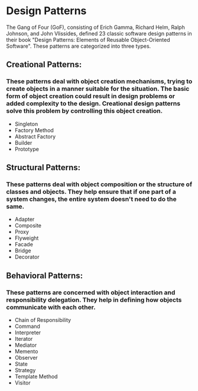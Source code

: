 # Design Patterns

The Gang of Four (GoF), consisting of Erich Gamma, Richard Helm, Ralph Johnson, and John Vlissides, defined 23 classic software design patterns in their book "Design Patterns: Elements of Reusable Object-Oriented Software". These patterns are categorized into three types.

## Creational Patterns: 
### These patterns deal with object creation mechanisms, trying to create objects in a manner suitable for the situation. The basic form of object creation could result in design problems or added complexity to the design. Creational design patterns solve this problem by controlling this object creation. 
* Singleton
* Factory Method
* Abstract Factory
* Builder
* Prototype

## Structural Patterns: 
### These patterns deal with object composition or the structure of classes and objects. They help ensure that if one part of a system changes, the entire system doesn't need to do the same.
* Adapter
* Composite
* Proxy
* Flyweight
* Facade
* Bridge
* Decorator

## Behavioral Patterns: 
### These patterns are concerned with object interaction and responsibility delegation. They help in defining how objects communicate with each other.
* Chain of Responsibility
* Command
* Interpreter
* Iterator
* Mediator
* Memento
* Observer
* State
* Strategy
* Template Method
* Visitor

<!-- 
In my personal opinion, the most useful are:
Creational: Singleton, Abstract Factory and Prototype.
Structural: .
Behavioral: .
-->